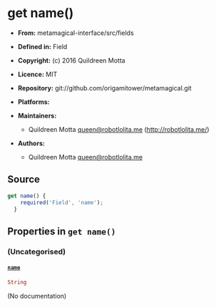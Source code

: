 

# get name()






  - **From:**
    metamagical-interface/src/fields
  - **Defined in:**
    Field
  - **Copyright:**
    (c) 2016 Quildreen Motta
  - **Licence:**
    MIT
  - **Repository:**
    git://github.com/origamitower/metamagical.git
  - **Platforms:**
    
  - **Maintainers:**
      - Quildreen Motta <queen@robotlolita.me> (http://robotlolita.me/)
  - **Authors:**
      - Quildreen Motta <queen@robotlolita.me>



   


## Source


```javascript
get name() {
    required('Field', 'name');
  }
```




## Properties in `get name()`




### (Uncategorised)




#### [`name`](name/name)



```haskell
String
```

(No documentation)






